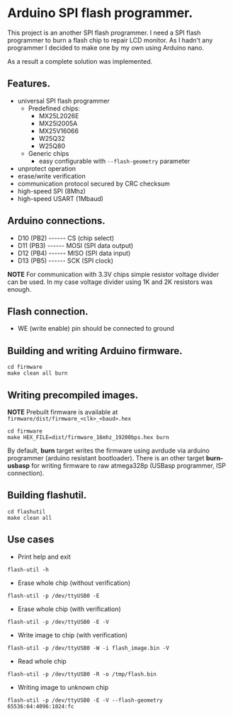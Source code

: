 # Arduino SPI flash programmer.

This project is an another SPI flash programmer. I need a SPI flash programmer to burn a flash chip to repair LCD monitor. As I hadn't any programmer I decided to make one by my own using Arduino nano. 

As a result a complete solution was implemented.

## Features.
  * universal SPI flash programmer
    * Predefined chips:
        * MX25L2026E
        * MX25l2005A
        * MX25V16066
        * W25Q32
        * W25Q80
    * Generic chips
        * easy configurable with ``--flash-geometry`` parameter
  * unprotect operation
  * erase/write verification
  * communication protocol secured by CRC checksum
  * high-speed SPI (8Mhz)
  * high-speed USART (1Mbaud)

## Arduino connections.
  * D10 (PB2) ------ CS   (chip select)
  * D11 (PB3) ------ MOSI (SPI data output)
  * D12 (PB4) ------ MISO (SPI data input)
  * D13 (PB5) ------ SCK  (SPI clock)

**NOTE** For communication with 3.3V chips simple resistor voltage divider can be used. In my case voltage divider using 1K and 2K resistors was enough.

## Flash connection.
  * WE (write enable) pin should be connected to ground

## Building and writing Arduino firmware.
```
cd firmware
make clean all burn
```

## Writing precompiled images.

**NOTE** Prebuilt firmware is available at ``firmware/dist/firmware_<clk>_<baud>.hex``

```
cd firmware
make HEX_FILE=dist/firmware_16mhz_19200bps.hex burn
```

By default, **burn** target writes the firmware using avrdude via arduino programmer (arduino resistant bootloader). There is an other target **burn-usbasp** for writing firmware to raw atmega328p (USBasp programmer, ISP connection).

## Building flashutil.
```
cd flashutil
make clean all
```

## Use cases
  * Print help and exit
```
flash-util -h
```
  * Erase whole chip (without verification)
```
flash-util -p /dev/ttyUSB0 -E
```
  * Erase whole chip (with verification)
```
flash-util -p /dev/ttyUSB0 -E -V
```
  * Write image to chip (with verification)
```
flash-util -p /dev/ttyUSB0 -W -i flash_image.bin -V
```
  * Read whole chip
```
flash-util -p /dev/ttyUSB0 -R -o /tmp/flash.bin 
```
  * Writing image to unknown chip
```
flash-util -p /dev/ttyUSB0 -E -V --flash-geometry  65536:64:4096:1024:fc
```
